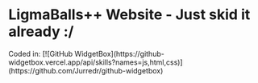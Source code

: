 <h1>LigmaBalls++ Website - Just skid it already :/ </h1>
Coded in:
[![GitHub WidgetBox](https://github-widgetbox.vercel.app/api/skills?names=js,html,css)](https://github.com/Jurredr/github-widgetbox)
